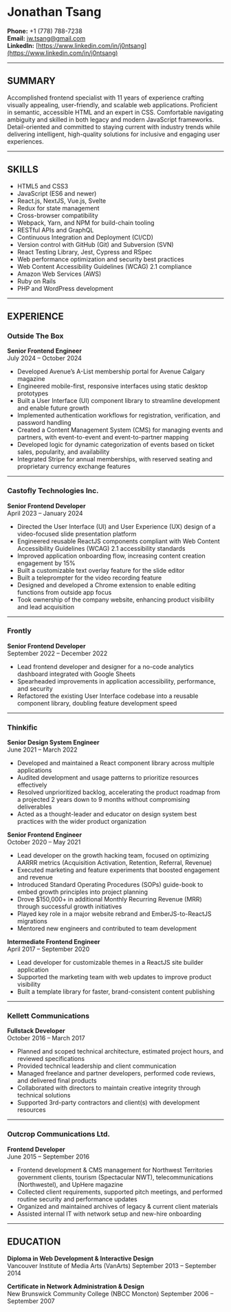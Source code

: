 # Jonathan Tsang

**Phone:** +1 (778) 788-7238  
**Email:** jw.tsang@gmail.com  
**LinkedIn:** [https://www.linkedin.com/in/j0ntsang](https://www.linkedin.com/in/j0ntsang)

---

## SUMMARY

Accomplished frontend specialist with 11 years of experience crafting visually appealing, user-friendly, and scalable web applications. Proficient in semantic, accessible HTML and an expert in CSS. Comfortable navigating ambiguity and skilled in both legacy and modern JavaScript frameworks. Detail-oriented and committed to staying current with industry trends while delivering intelligent, high-quality solutions for inclusive and engaging user experiences.

---

## SKILLS

- HTML5 and CSS3
- JavaScript (ES6 and newer)
- React.js, NextJS, Vue.js, Svelte
- Redux for state management
- Cross-browser compatibility
- Webpack, Yarn, and NPM for build-chain tooling
- RESTful APIs and GraphQL
- Continuous Integration and Deployment (CI/CD)
- Version control with GitHub (Git) and Subversion (SVN)
- React Testing Library, Jest, Cypress and RSpec
- Web performance optimization and security best practices
- Web Content Accessibility Guidelines (WCAG) 2.1 compliance
- Amazon Web Services (AWS)
- Ruby on Rails
- PHP and WordPress development

---

## EXPERIENCE

### Outside The Box

**Senior Frontend Engineer**  
July 2024 – October 2024

- Developed Avenue’s A-List membership portal for Avenue Calgary magazine
- Engineered mobile-first, responsive interfaces using static desktop prototypes
- Built a User Interface (UI) component library to streamline development and enable future growth
- Implemented authentication workflows for registration, verification, and password handling
- Created a Content Management System (CMS) for managing events and partners, with event-to-event and event-to-partner mapping
- Developed logic for dynamic categorization of events based on ticket sales, popularity, and availability
- Integrated Stripe for annual memberships, with reserved seating and proprietary currency exchange features

---

### Castofly Technologies Inc.

**Senior Frontend Developer**  
April 2023 – January 2024

- Directed the User Interface (UI) and User Experience (UX) design of a video-focused slide presentation platform
- Engineered reusable ReactJS components compliant with Web Content Accessibility Guidelines (WCAG) 2.1 accessibility standards
- Improved application onboarding flow, increasing content creation engagement by 15%
- Built a customizable text overlay feature for the slide editor
- Built a teleprompter for the video recording feature
- Designed and developed a Chrome extension to enable editing functions from outside app focus
- Took ownership of the company website, enhancing product visibility and lead acquisition

---

### Frontly

**Senior Frontend Developer**  
September 2022 – December 2022

- Lead frontend developer and designer for a no-code analytics dashboard integrated with Google Sheets
- Spearheaded improvements in application accessibility, performance, and security
- Refactored the existing User Interface codebase into a reusable component library, doubling feature development speed

---

### Thinkific

**Senior Design System Engineer**  
June 2021 – March 2022

- Developed and maintained a React component library across multiple applications
- Audited development and usage patterns to prioritize resources effectively
- Resolved unprioritized backlog, accelerating the product roadmap from a projected 2 years down to 9 months without compromising deliverables
- Acted as a thought-leader and educator on design system best practices with the wider product organization

**Senior Frontend Engineer**  
October 2020 – May 2021

- Lead developer on the growth hacking team, focused on optimizing AARRR metrics (Acquisition Activation, Retention, Referral, Revenue)
- Executed marketing and feature experiments that boosted engagement and revenue
- Introduced Standard Operating Procedures (SOPs) guide-book to embed growth principles into project planning
- Drove $150,000+ in additional Monthly Recurring Revenue (MRR) through successful growth initiatives
- Played key role in a major website rebrand and EmberJS-to-ReactJS migrations
- Mentored new engineers and contributed to team development

**Intermediate Frontend Engineer**  
April 2017 – September 2020

- Lead developer for customizable themes in a ReactJS site builder application
- Supported the marketing team with web updates to improve product visibility
- Built a template library for faster, brand-consistent content publishing

---

### Kellett Communications

**Fullstack Developer**  
October 2016 – March 2017

- Planned and scoped technical architecture, estimated project hours, and reviewed specifications
- Provided technical leadership and client communication
- Managed freelance and partner developers, performed code reviews, and delivered final products
- Collaborated with directors to maintain creative integrity through technical solutions
- Supported 3rd-party contractors and client(s) with development resources

---

### Outcrop Communications Ltd.

**Frontend Developer**  
June 2015 – September 2016

- Frontend development & CMS management for Northwest Territories government clients, tourism (Spectacular NWT), telecommunications (Northwestel), and UpHere magazine
- Collected client requirements, supported pitch meetings, and performed routine security and performance updates
- Organized and maintained archives of legacy & current client materials
- Assisted internal IT with network setup and new-hire onboarding

---

## EDUCATION

**Diploma in Web Development & Interactive Design**  
Vancouver Institute of Media Arts (VanArts)
September 2013 – September 2014

**Certificate in Network Administration & Design**  
New Brunswick Community College (NBCC Moncton)
September 2006 – September 2007
